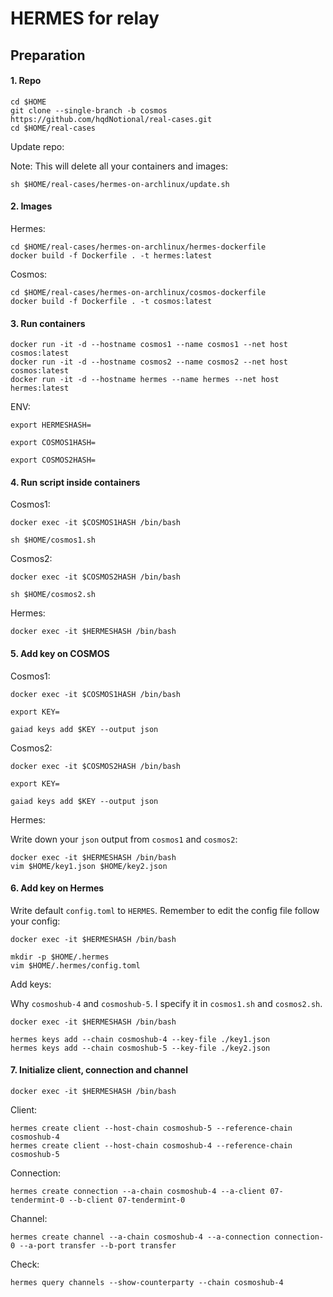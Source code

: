 # HERMES for relay

## Preparation
#### 1. Repo
```
cd $HOME
git clone --single-branch -b cosmos https://github.com/hqdNotional/real-cases.git
cd $HOME/real-cases
```
Update repo:

Note: This will delete all your containers and images:
```
sh $HOME/real-cases/hermes-on-archlinux/update.sh
```

#### 2. Images
Hermes:
```
cd $HOME/real-cases/hermes-on-archlinux/hermes-dockerfile
docker build -f Dockerfile . -t hermes:latest
```
Cosmos:
```
cd $HOME/real-cases/hermes-on-archlinux/cosmos-dockerfile
docker build -f Dockerfile . -t cosmos:latest
```

#### 3. Run containers
```
docker run -it -d --hostname cosmos1 --name cosmos1 --net host cosmos:latest
docker run -it -d --hostname cosmos2 --name cosmos2 --net host cosmos:latest
docker run -it -d --hostname hermes --name hermes --net host hermes:latest
```
ENV:
```
export HERMESHASH=
```
```
export COSMOS1HASH=
```
```
export COSMOS2HASH=
```

#### 4. Run script inside containers
Cosmos1:
```
docker exec -it $COSMOS1HASH /bin/bash
```
```
sh $HOME/cosmos1.sh
```
Cosmos2:
```
docker exec -it $COSMOS2HASH /bin/bash
```
```
sh $HOME/cosmos2.sh
```
Hermes:
```
docker exec -it $HERMESHASH /bin/bash
```
#### 5. Add key on COSMOS
Cosmos1:
```
docker exec -it $COSMOS1HASH /bin/bash
```
```
export KEY=
```
```
gaiad keys add $KEY --output json
```

Cosmos2:
```
docker exec -it $COSMOS2HASH /bin/bash
```
```
export KEY=
```
```
gaiad keys add $KEY --output json
```

Hermes:

Write down your `json` output from `cosmos1` and `cosmos2`:
```
docker exec -it $HERMESHASH /bin/bash
vim $HOME/key1.json $HOME/key2.json 
```
#### 6. Add key on Hermes
Write default `config.toml` to `HERMES`. Remember to edit the config file follow your config:

```
docker exec -it $HERMESHASH /bin/bash
```
```
mkdir -p $HOME/.hermes
vim $HOME/.hermes/config.toml
```
Add keys:

Why `cosmoshub-4` and `cosmoshub-5`. I specify it in `cosmos1.sh` and `cosmos2.sh`.
```
docker exec -it $HERMESHASH /bin/bash
```
```
hermes keys add --chain cosmoshub-4 --key-file ./key1.json
hermes keys add --chain cosmoshub-5 --key-file ./key2.json
```
#### 7. Initialize client, connection and channel
```
docker exec -it $HERMESHASH /bin/bash
```
Client:
```
hermes create client --host-chain cosmoshub-5 --reference-chain cosmoshub-4
hermes create client --host-chain cosmoshub-4 --reference-chain cosmoshub-5
```
Connection:
```
hermes create connection --a-chain cosmoshub-4 --a-client 07-tendermint-0 --b-client 07-tendermint-0
```
Channel:
```
hermes create channel --a-chain cosmoshub-4 --a-connection connection-0 --a-port transfer --b-port transfer
```
Check:
```
hermes query channels --show-counterparty --chain cosmoshub-4
```
